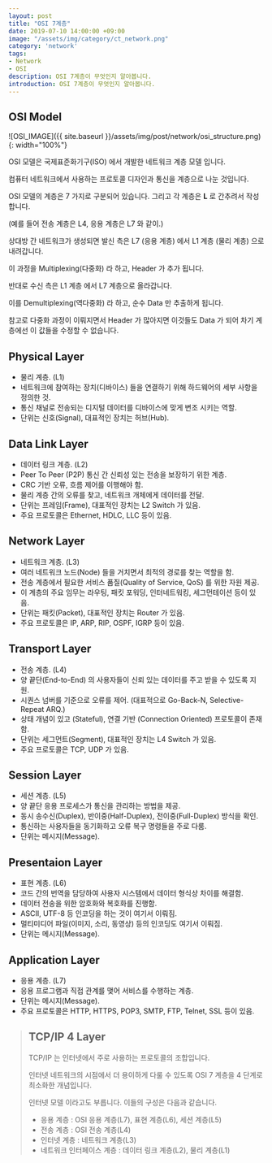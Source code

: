 ```yaml
---
layout: post
title: "OSI 7계층"
date: 2019-07-10 14:00:00 +09:00
image: "/assets/img/category/ct_network.png"
category: 'network'
tags:
- Network
- OSI
description: OSI 7계층이 무엇인지 알아봅니다.
introduction: OSI 7계층이 무엇인지 알아봅니다.
---
```


## OSI Model

![OSI_IMAGE]({{ site.baseurl }}/assets/img/post/network/osi_structure.png){: width="100%"}

OSI 모델은 국제표준화기구(ISO) 에서 개발한 네트워크 계층 모델 입니다.

컴퓨터 네트워크에서 사용하는 프로토콜 디자인과 통신을 계층으로 나눈 것입니다.

OSI 모델의 계층은 7 가지로 구분되어 있습니다. 그리고 각 계층은 **L** 로 간추려서 작성합니다.

(예를 들어 전송 계층은 L4, 응용 계층은 L7 와 같이.)

상대방 간 네트워크가 생성되면 발신 측은 L7 (응용 계층) 에서 L1 계층 (물리 계층) 으로 내려갑니다.

이 과정을 Multiplexing(다중화) 라 하고, Header 가 추가 됩니다.

반대로 수신 측은 L1 계층 에서 L7 계층으로 올라갑니다.

이를 Demultiplexing(역다중화) 라 하고, 순수 Data 만 추출하게 됩니다.

참고로 다중화 과정이 이뤄지면서 Header 가 많아지면 이것들도 Data 가 되어 차기 계층에선 이 값들을 수정할 수 없습니다.

## Physical Layer

- 물리 계층. (L1)
- 네트워크에 참여하는 장치(디바이스) 들을 연결하기 위해 하드웨어의 세부 사항을 정의한 것.
- 통신 채널로 전송되는 디지털 데이터를 디바이스에 맞게 변조 시키는 역할.
- 단위는 신호(Signal), 대표적인 장치는 허브(Hub).

## Data Link Layer

- 데이터 링크 계층. (L2)
- Peer To Peer (P2P) 통신 간 신뢰성 있는 전송을 보장하기 위한 계층.
- CRC 기반 오류, 흐름 제어를 이행해야 함.
- 물리 계층 간의 오류를 찾고, 네트워크 개체에게 데이터를 전달.
- 단위는 프레임(Frame), 대표적인 장치는 L2 Switch 가 있음.
- 주요 프로토콜은 Ethernet, HDLC, LLC 등이 있음.

## Network Layer

- 네트워크 계층. (L3)
- 여러 네트워크 노드(Node) 들을 거치면서 최적의 경로를 찾는 역할을 함.
- 전송 계층에서 필요한 서비스 품질(Quality of Service, QoS) 를 위한 자원 제공.
- 이 계층의 주요 임무는 라우팅, 패킷 포워딩, 인터네트워킹, 세그먼테이션 등이 있음.
- 단위는 패킷(Packet), 대표적인 장치는 Router 가 있음.
- 주요 프로토콜은 IP, ARP, RIP, OSPF, IGRP 등이 있음.

## Transport Layer

- 전송 계층. (L4)
- 양 끝단(End-to-End) 의 사용자들이 신뢰 있는 데이터를 주고 받을 수 있도록 지원.
- 시퀀스 넘버를 기준으로 오류를 제어. (대표적으로 Go-Back-N, Selective-Repeat ARQ.)
- 상태 개념이 있고 (Stateful), 연결 기반 (Connection Oriented) 프로토콜이 존재함.
- 단위는 세그먼트(Segment), 대표적인 장치는 L4 Switch 가 있음.
- 주요 프로토콜은 TCP, UDP 가 있음.

## Session Layer

- 세션 계층. (L5)
- 양 끝단 응용 프로세스가 통신을 관리하는 방법을 제공.
- 동시 송수신(Duplex), 반이중(Half-Duplex), 전이중(Full-Duplex) 방식을 확인.
- 통신하는 사용자들을 동기화하고 오류 복구 명령들을 주로 다룸.
- 단위는 메시지(Message).

## Presentaion Layer

- 표현 계층. (L6)
- 코드 간의 번역을 담당하여 사용자 시스템에서 데이터 형식상 차이를 해결함.
- 데이터 전송을 위한 암호화와 복호화를 진행함.
- ASCII, UTF-8 등 인코딩을 하는 것이 여기서 이뤄짐.
- 멀티미디어 파일(이미지, 소리, 동영상) 등의 인코딩도 여기서 이뤄짐.
- 단위는 메시지(Message).

## Application Layer

- 응용 계층. (L7)
- 응용 프로그램과 직접 관계를 맺어 서비스를 수행하는 계층.
- 단위는 메시지(Message).
- 주요 프로토콜은 HTTP, HTTPS, POP3, SMTP, FTP, Telnet, SSL 등이 있음.

> ## TCP/IP 4 Layer
> 
> TCP/IP 는 인터넷에서 주로 사용하는 프로토콜의 조합입니다.
> 
> 인터넷 네트워크의 시점에서 더 용이하게 다룰 수 있도록 OSI 7 계층을 4 단계로 최소화한 개념입니다.
> 
> 인터넷 모델 이라고도 부릅니다. 이들의 구성은 다음과 같습니다.
> 
> - 응용 계층 : OSI 응용 계층(L7), 표현 계층(L6), 세션 계층(L5)
> - 전송 계층 : OSI 전송 계층(L4)
> - 인터넷 계층 : 네트워크 계층(L3)
> - 네트워크 인터페이스 계층 : 데이터 링크 계층(L2), 물리 계층(L1)
  